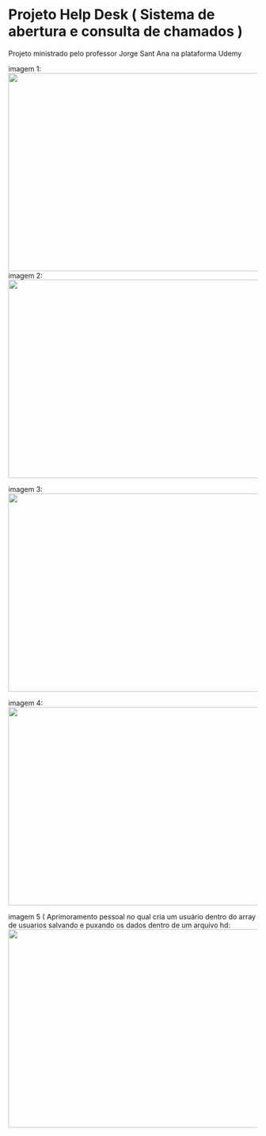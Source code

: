 # Projeto Help Desk ( Sistema de abertura e consulta de chamados )

<a>Projeto ministrado pelo professor Jorge Sant Ana na plataforma Udemy</a>

imagem 1:
<img src="https://uploaddeimagens.com.br/images/003/538/867/original/login.png?1637093440" width="900px" height="400">
<br/>
imagem 2:
<img src="https://uploaddeimagens.com.br/images/003/538/871/original/home.png?1637093485" width="900px" height="400">

imagem 3:
<img src="https://uploaddeimagens.com.br/images/003/538/875/original/abrir_chamado.png?1637093516" width="900px" height="400">

imagem 4:
<img src="https://uploaddeimagens.com.br/images/003/538/879/original/consultar_chamado.png?1637093541" width="900px" height="400">

imagem 5 ( Aprimoramento pessoal no qual cria um usuário dentro do array de usuarios salvando e puxando os dados dentro de um arquivo hd:
<img src="https://uploaddeimagens.com.br/images/003/538/881/original/adicionar_usuario.png?1637093578" width="900px" height="400">
